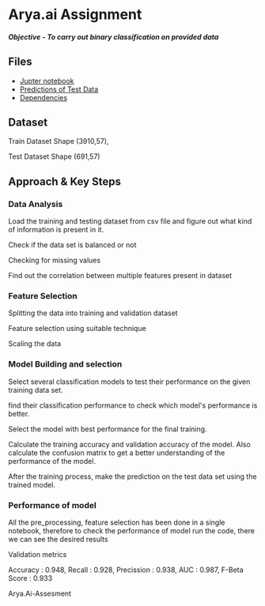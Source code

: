 # Arya.ai Assignment 

##### Objective - To carry out binary classification on provided data


## Files

 - [Jupter notebook](https://github.com/Himanshu0221/Arya.Ai-Assesment/blob/main/Arya.ai.ipynb)
 - [Predictions of Test Data](https://github.com/Himanshu0221/Arya.Ai-Assesment/blob/main/test_data_pred.csv)
 - [Dependencies](https://github.com/Himanshu0221/Arya.Ai-Assesment/blob/main/dependencies.txt)

## Dataset
Train Dataset Shape  (3910,57), 

Test Dataset Shape (691,57)

  
## Approach & Key Steps

### Data Analysis
Load the training and testing dataset from csv file and figure out what kind of information is present in it.

Check if the data set is balanced or not

Checking for missing values 

Find out the correlation between multiple features present in dataset

### Feature Selection
Splitting the data into training and validation dataset

Feature selection using suitable technique

Scaling the data

### Model Building and selection

Select several classification models to test their performance on the given training data set.

find their classification performance to check which model's performance is better.

Select the model with best performance for the final training.

Calculate the training accuracy and validation accuracy of the model. Also calculate the confusion matrix to get a better understanding of the performance of the model.

After the training process, make the prediction on the test data set using the trained model.



###  Performance of model 
All the pre_processing, feature selection has been done in a single notebook, therefore to check the performance of model run the code, there we can see the desired results

Validation metrics

Accuracy : 0.948, Recall : 0.928, Precission : 0.938, AUC : 0.987, F-Beta Score : 0.933


 Arya.Ai-Assesment

